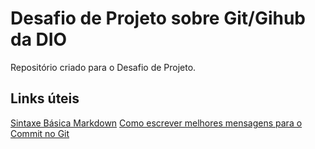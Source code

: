 # Desafio de Projeto sobre Git/Gihub da DIO
Repositório criado para o Desafio de Projeto.

## Links úteis
[Sintaxe Básica Markdown](https://www.markdownguide.org/basic-syntax/)
[Como escrever melhores mensagens para o Commit no Git](https://www.freecodecamp.org/news/how-to-write-better-git-commit-messages/)
